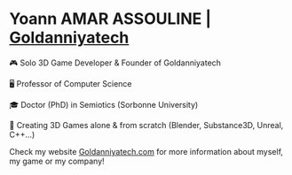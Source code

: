 <!--  URL: https://github.com/Goldanniyatech/Goldanniyatech -->
# Yoann AMAR ASSOULINE | [Goldanniyatech](https://www.goldanniyatech.com/)

🎮 Solo 3D Game Developer & Founder of Goldanniyatech

🖥️ Professor of Computer Science

🎓 Doctor (PhD) in Semiotics (Sorbonne University)

💽 Creating 3D Games alone & from scratch (Blender, Substance3D, Unreal, C++...)

Check my website [Goldanniyatech.com](https://www.goldanniyatech.com/) for more information about myself, my game or my company! 
